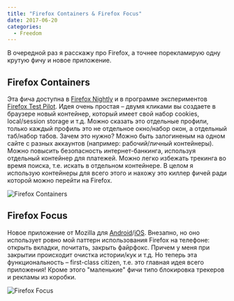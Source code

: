 ```yaml
---
title: "Firefox Containers & Firefox Focus"
date: 2017-06-20
categories:
  - Freedom
---
```


В очередной раз я расскажу про Firefox, а точнее порекламирую одну крутую фичу и новое приложение.

## Firefox Containers

Эта фича доступна в [Firefox Nightly](https://www.mozilla.org/en-US/firefox/channel/desktop/) и в программе экспериментов [Firefox Test Pilot](https://testpilot.firefox.com/experiments/containers). Идея очень простая – двумя кликами вы создаете в браузере новый контейнер, который имеет свой набор cookies, local/session storage и т.д. Можно сказать это отдельные профили, только каждый профиль это не отдельное окно/набор окон, а отдельный таб/набор табов. Зачем это нужно? Можно быть залогиненым на одном сайте с разных аккаунтов (например: рабочий/личный контейнеры). Можно повысить безопасность интернет-банкинга, используя отдельный контейнер для платежей. Можно легко избежать трекинга во время поиска, т.е. искать в отдельном контейнере. В целом я использую контейнеры для всего этого и нахожу это киллер фичей ради которой можно перейти на Firefox.

![Firefox Containers](firefox-containers.jpg)

## Firefox Focus

Новое приложение от Mozilla для [Android](https://play.google.com/store/apps/details?id=org.mozilla.focus)/[iOS](https://itunes.apple.com/app/id1055677337). Внезапно, но оно использует ровно мой паттерн использования Firefox на телефоне: открыть вкладки, почитать, закрыть файрфокс. Причем у меня при закрытии происходит очистка истории/кук и т.д. Но теперь эта функциональность – first-class citizen, т.е. это главная идея всего приложения! Кроме этого "маленькие" фичи типо блокировка трекеров и рекламы из коробки.

![Firefox Focus](firefox-focus.jpg)
